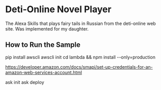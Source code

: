 # Deti-Online Novel Player


The Alexa Skills that plays fairy tails in Russian from the deti-online web site. Was implemented for my daughter.

## How to Run the Sample

pip install awscli
awscli init
cd lambda && npm install --only=production

https://developer.amazon.com/docs/smapi/set-up-credentials-for-an-amazon-web-services-account.html

ask init
ask deploy

